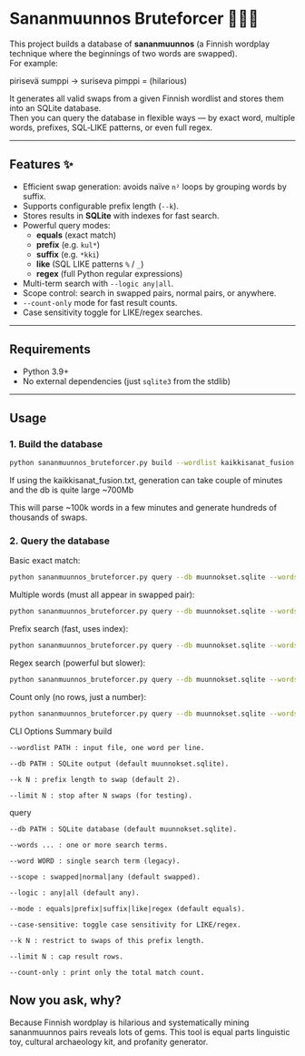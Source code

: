 # Sananmuunnos Bruteforcer 🔀🇫🇮

This project builds a database of **sananmuunnos** (a Finnish wordplay technique where the beginnings of two words are swapped).  
For example:

pirisevä sumppi → suriseva pimppi = (hilarious)


It generates all valid swaps from a given Finnish wordlist and stores them into an SQLite database.  
Then you can query the database in flexible ways — by exact word, multiple words, prefixes, SQL‐LIKE patterns, or even full regex.

---

## Features ✨

- Efficient swap generation: avoids naïve `n²` loops by grouping words by suffix.
- Supports configurable prefix length (`--k`).
- Stores results in **SQLite** with indexes for fast search.
- Powerful query modes:
  - **equals** (exact match)
  - **prefix** (e.g. `kul*`)
  - **suffix** (e.g. `*kki`)
  - **like** (SQL LIKE patterns `%` / `_`)
  - **regex** (full Python regular expressions)
- Multi-term search with `--logic any|all`.
- Scope control: search in swapped pairs, normal pairs, or anywhere.
- `--count-only` mode for fast result counts.
- Case sensitivity toggle for LIKE/regex searches.

---

## Requirements

- Python 3.9+
- No external dependencies (just `sqlite3` from the stdlib)

---

## Usage

### 1. Build the database

```bash
python sananmuunnos_bruteforcer.py build --wordlist kaikkisanat_fusion.txt --db muunnokset.sqlite --k 2
```
If using the kaikkisanat_fusion.txt, generation can take couple of minutes and the db is quite large ~700Mb

This will parse ~100k words in a few minutes and generate hundreds of thousands of swaps.
### 2. Query the database

Basic exact match:
```bash
python sananmuunnos_bruteforcer.py query --db muunnokset.sqlite --words kulli --scope swapped
```
Multiple words (must all appear in swapped pair):
```bash
python sananmuunnos_bruteforcer.py query --db muunnokset.sqlite --words tina murahtaa --logic all --scope swapped
```
Prefix search (fast, uses index):
```bash
python sananmuunnos_bruteforcer.py query --db muunnokset.sqlite --words kul --mode prefix --scope any
```
Regex search (powerful but slower):
```bash
python sananmuunnos_bruteforcer.py query --db muunnokset.sqlite --words "k(ul|yl)li" --mode regex --scope any
```
Count only (no rows, just a number):
```bash
python sananmuunnos_bruteforcer.py query --db muunnokset.sqlite --words "k.*i$" --mode regex --count-only
```
CLI Options Summary
build

    --wordlist PATH : input file, one word per line.

    --db PATH : SQLite output (default muunnokset.sqlite).

    --k N : prefix length to swap (default 2).

    --limit N : stop after N swaps (for testing).

query

    --db PATH : SQLite database (default muunnokset.sqlite).

    --words ... : one or more search terms.

    --word WORD : single search term (legacy).

    --scope : swapped|normal|any (default swapped).

    --logic : any|all (default any).

    --mode : equals|prefix|suffix|like|regex (default equals).

    --case-sensitive: toggle case sensitivity for LIKE/regex.

    --k N : restrict to swaps of this prefix length.

    --limit N : cap result rows.

    --count-only : print only the total match count.



## Now you ask, why?

Because Finnish wordplay is hilarious and systematically mining sananmuunnos pairs reveals lots of gems.
This tool is equal parts linguistic toy, cultural archaeology kit, and profanity generator.
